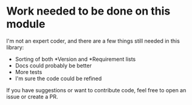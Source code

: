 # Work needed to be done on this module
I'm not an expert coder, and there are a few things still needed in this library:

* Sorting of both *Version and *Requirement lists
* Docs could probably be better
* More tests
* I'm sure the code could be refined

If you have suggestions or want to contribute code, feel free to open an issue or create a PR.
